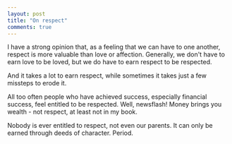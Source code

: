 ```yaml
---
layout: post
title: "On respect"
comments: true
---
```


I have a strong opinion that, as a feeling that we can have to one
another, respect is more valuable than love or affection. Generally, we
don't have to earn love to be loved, but we do have to earn respect to be
respected.

And it takes a lot to earn respect, while sometimes it takes just a few
missteps to erode it.

All too often people who have achieved success, especially financial
success, feel entitled to be respected. Well, newsflash! Money brings
you wealth - not respect, at least not in my book.

Nobody is ever entitled to respect, not even our parents. It can only be
earned through deeds of character. Period.
